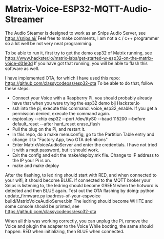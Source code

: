 # Matrix-Voice-ESP32-MQTT-Audio-Streamer

The Audio Steamer is designed to work as an Snips Audio Server, see https://snips.ai/
Feel free to make comments, I am not a c / c++ programmer so a lot well be not very neat programming.

To be able to run it, first try to get the demo esp32 of Matrix running, see https://www.hackster.io/matrix-labs/get-started-w-esp32-on-the-matrix-voice-d01e0d
If you have got that running, you will be able to flash this software as well.

I have implemented OTA, for which I have used this repo: https://github.com/classycodeoss/esp32-ota
To be able to do that, follow these steps:

- Connect your Voice with a Raspberry Pi, you should probably already have that when you were trying the esp32 demo bij Hackster.io
- ssh into the pi, execute this command: voice_esp32_enable. If you get a permission denied, execute the command again. 
- esptool.py --chip esp32 --port /dev/ttyS0 --baud 115200 --before default_reset --after hard_reset erase_flash
- Pull the plug on the Pi, and restart it.
- In this repo, do a make menuconfig, go to the Partition Table entry and change it to "Factory App, two OTA definitions"
- Enter MatrixVoiceAudioServer and enter the credentials. I have not tried it with a mqtt password, but it should work.
- Exit the config and edit the make/deploy.mk file. Change to IP address to the IP your Pi is on.
- make and make deploy

After the flashing, to led ring should start with RED, and when connected to your wifi, it should become BLUE.
If connected to the MQTT broker your Snips is listening to, the ledring should become GREEN when the hotword is detected and then BLUE again.
Test out the OTA flashing by doing: python update_firmware.py ipadress-of-your-espvoice build/MatrixVoiceAudioServer.bin
The ledring should become WHITE and some console should be printed, see https://github.com/classycodeoss/esp32-ota

When all this was working correctly, you can unplug the Pi, remove the Voice and plugin the adapter to the Voice
While booting, the same should happen: RED when initializing, then BLUE when connected.
